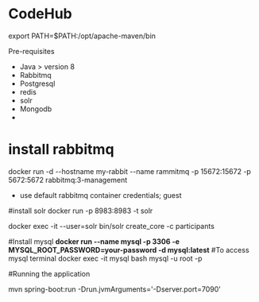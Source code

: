 # CodeHub

export PATH=$PATH:/opt/apache-maven/bin

Pre-requisites
- Java > version 8
- Rabbitmq
- Postgresql
- redis
- solr
- Mongodb
- 

# install rabbitmq
docker run -d --hostname my-rabbit --name rammitmq -p 15672:15672 -p 5672:5672 rabbitmq:3-management
- use default rabbitmq container credentials; guest

#install solr
docker run -p 8983:8983 -t solr

docker exec -it --user=solr <container-id> bin/solr create_core -c participants

#Install mysql
**docker run --name mysql -p 3306 -e MYSQL_ROOT_PASSWORD=your-password -d mysql:latest**
#To access mysql terminal
docker exec -it mysql bash
mysql -u root -p


#Running the application

mvn spring-boot:run -Drun.jvmArguments='-Dserver.port=7090'
